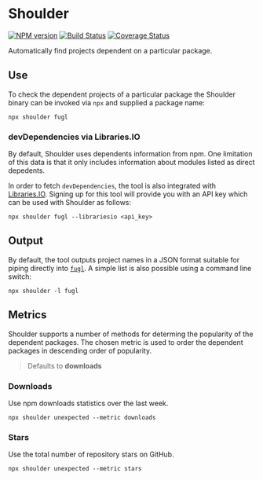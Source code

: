 # Shoulder

[![NPM version](https://img.shields.io/npm/v/shoulder.svg)](https://www.npmjs.com/package/shoulder)
[![Build Status](https://img.shields.io/travis/alexjeffburke/shoulder/master.svg)](https://travis-ci.org/alexjeffburke/shoulder)
[![Coverage Status](https://img.shields.io/coveralls/alexjeffburke/shoulder/master.svg)](https://coveralls.io/r/alexjeffburke/shoulder?branch=master)

Automatically find projects dependent on a particular package.

## Use

To check the dependent projects of a particular package the Shoulder binary can be invoked via `npx`
and supplied a package name:

```
npx shoulder fugl
```

### devDependencies via Libraries.IO

By default, Shoulder uses dependents information from npm. One limitation of this data is that it
only includes information about modules listed as direct depedents.

In order to fetch `devDependencies`, the tool is also integrated with [Libraries.IO](https://libraries.io).
Signing up for this tool will provide you with an API key which can be used with Shoulder as follows:

```
npx shoulder fugl --librariesio <api_key>
```

## Output

By default, the tool outputs project names in a JSON format suitable for piping directly into
[`fugl`](https://github.com/alexjeffburke/fugl). A simple list is also possible using a command
line switch:

```
npx shoulder -l fugl
```

## Metrics

Shoulder supports a number of methods for determing the popularity of the dependent packages.
The chosen metric is used to order the dependent packages in descending order of popularity.

> Defaults to **downloads**

### Downloads

Use npm downloads statistics over the last week.

```
npx shoulder unexpected --metric downloads
```

### Stars

Use the total number of repository stars on GitHub.

```
npx shoulder unexpected --metric stars
```

